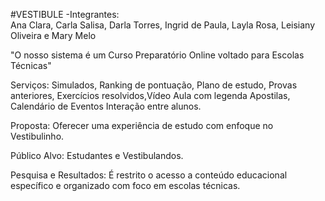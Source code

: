 #VESTIBULE 
-Integrantes:  
Ana Clara,
Carla Salisa,
Darla Torres,
Ingrid de Paula,
Layla Rosa,
Leisiany Oliveira e
Mary Melo

"O nosso sistema é um Curso Preparatório Online voltado para Escolas Técnicas" 

Serviços: Simulados, Ranking de pontuação, Plano de estudo, Provas anteriores, Exercícios resolvidos,Vídeo Aula com legenda Apostilas, Calendário de Eventos Interação entre alunos.

Proposta: Oferecer uma experiência de estudo com enfoque no Vestibulinho.

Público Alvo: Estudantes e Vestibulandos.

Pesquisa e Resultados: É restrito o acesso a conteúdo educacional específico e organizado com foco em escolas técnicas.
